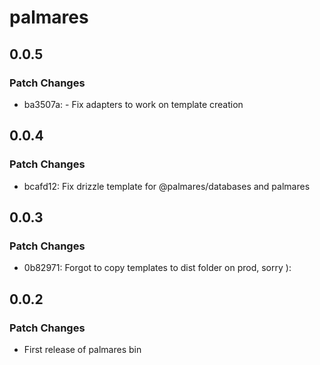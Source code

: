 # palmares

## 0.0.5

### Patch Changes

- ba3507a: - Fix adapters to work on template creation

## 0.0.4

### Patch Changes

- bcafd12: Fix drizzle template for @palmares/databases and palmares

## 0.0.3

### Patch Changes

- 0b82971: Forgot to copy templates to dist folder on prod, sorry ):

## 0.0.2

### Patch Changes

- First release of palmares bin
